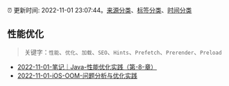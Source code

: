 :alarm_clock: 更新时间: 2022-11-01 23:07:44。[来源分类](../README.md)、[标签分类](../TAGS.md)、[时间分类](../TIMELINE.md)

## 性能优化


> 关键字：`性能`、`优化`、`加载`、`SEO`、`Hints`、`Prefetch`、`Prerender`、`Preload`



- [2022-11-01-笔记｜Java-性能优化实践（第-8-章）](https://toutiao.io/k/kaxw11u) 
- [2022-11-01-iOS-OOM-问题分析与优化实践](https://toutiao.io/k/vxf1dza) 